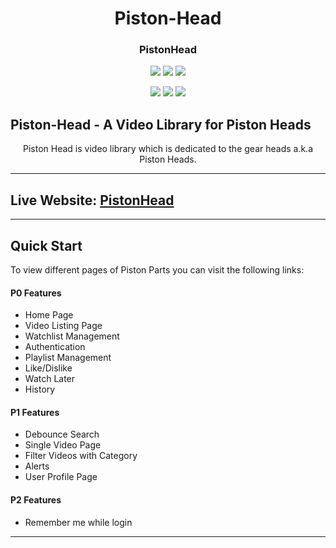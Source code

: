 <div align="center">
  
  
  
# Piston-Head

### PistonHead
  
![](https://img.shields.io/badge/React-800080?style=for-the-badge&logo=react&logoColor=white)
![](https://img.shields.io/badge/Redux--Toolkit-593d88?style=for-the-badge&logo=redux&logoColor=white)
![](https://img.shields.io/badge/React--Router--dom-696969?style=for-the-badge&logo=react&logoColor=white)

![](https://img.shields.io/badge/HTML5-E34F26?style=for-the-badge&logo=html5&logoColor=white)
![](https://img.shields.io/badge/CSS3-1572B6?style=for-the-badge&logo=css3&logoColor=white)
![](https://img.shields.io/badge/JavaScript-F7DF1E?style=for-the-badge&logo=javascript&logoColor=black)

</div>



## Piston-Head - A Video Library for Piston Heads

<div align="center">

<!-- <img alt="Piston" src="./src/assets/starling.svg" width="1048px" height="238px" /> -->

Piston Head is video library which is dedicated to the gear heads a.k.a Piston Heads. 

</div>

---

## Live Website: [PistonHead]()

---



## Quick Start

To view different pages of Piston Parts you can visit the following links:

#### P0 Features

- Home Page
- Video Listing Page
- Watchlist Management
- Authentication
- Playlist Management
- Like/Dislike
- Watch Later
- History

#### P1 Features

- Debounce Search
- Single Video Page
- Filter Videos with Category
-  Alerts 
- User Profile Page

#### P2 Features

- Remember me while login



---

